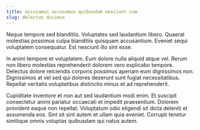 ```yaml
---
title: accusamus accusamus quibusdam nesciunt cum
slug: delectus ducimus
---
```


Neque tempore sed blanditiis. Voluptates sed laudantium libero. Quaerat molestias possimus culpa blanditiis quisquam accusantium. Eveniet sequi voluptatem consequatur. Est nesciunt illo sint esse.

In animi tempore et voluptatem. Eum dolore nulla aliquid atque vel. Rerum non libero molestias reprehenderit dolorem vero explicabo tempore. Delectus dolore reiciendis corporis possimus aperiam eum dignissimos non. Dignissimos at vel sed qui dolores deserunt sunt fugiat necessitatibus. Repellat veritatis voluptatibus distinctio minus et ad reprehenderit.

Cupiditate inventore et non aut sed laudantium modi enim. Et suscipit consectetur animi pariatur occaecati et impedit praesentium. Dolorem provident eaque non repellat. Voluptatum odio eligendi sit dicta deleniti et assumenda eos. Sint sit sint autem et ullam quia eveniet. Corrupti tenetur similique omnis voluptas quibusdam qui natus autem.
